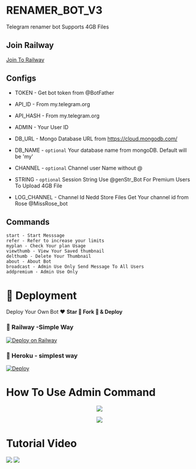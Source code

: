 # RENAMER_BOT_V3
Telegram renamer bot
Supports 4GB Files 

## Join Railway

<a href="https://railway.app?referralCode=RFr_Ev">Join To Railway</a>

## Configs 

* TOKEN  - Get bot token from @BotFather

* API_ID        - From my.telegram.org 

* API_HASH      - From my.telegram.org 

* ADMIN         - Your User ID 

* DB_URL  - Mongo Database URL from https://cloud.mongodb.com/

* DB_NAME  - ```optional``` Your database name from mongoDB. Default will be 'my'

* CHANNEL        - ```optional``` Channel user Name without @

* STRING -  ```optional``` Session String Use @genStr_Bot For Premium Users To Upload 4GB File

* LOG_CHANNEL - Channel Id Nedd Store Files Get Your channel id from Rose @MissRose_bot

## Commands
```
start - Start Messsage
refer - Refer to increase your limits
myplan - Check Your plan Usage
viewthumb - View Your Saved thumbnail
delthumb - Delete Your Thumbnail
about - About Bot
broadcast - Admin Use Only Send Message To All Users
addpremium - Admin Use Only
```
# 🚀 Deployment

Deploy Your Own Bot ♥️ **Star 🌟 Fork 🍴 & Deploy**

### 💜 Railway -Simple Way

[![Deploy on Railway](https://railway.app/button.svg)](https://railway.app/new/template/4x-y8J?referralCode=RFr_Ev)
### 💜 Heroku - simplest way

[![Deploy](https://www.herokucdn.com/deploy/button.svg)](https://heroku.com/deploy?template=https://github.com/decentboyy/Renamefinaledit)


# How To Use Admin Command 
<p align="center">
    <img src="https://te.legra.ph/file/e4f69a97c8384ec3d5e88.jpg">
</p>

<p align="center">
    <img src="https://te.legra.ph/file/f5edd5d4c0029944a0c3d.jpg">
</p>

# Tutorial Video 

<a href="https://youtu.be/76VIEgBFQXc"><img src="https://img.shields.io/badge/How%20To%20Deploy-blue.svg?logo=Youtube"></a>
<a href="https://youtu.be/76VIEgBFQXc"><img src="https://img.shields.io/youtube/views/03jQRyMVFCs?style=social">
